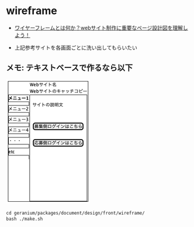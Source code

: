 
# wireframe

- [ワイヤーフレームとは何か？webサイト制作に重要なページ設計図を理解しよう！](https://nandemo-nobiru.com/web-5695)

- 上記参考サイトを各画面ごとに洗い出してもらいたい

## メモ: テキストベースで作るなら以下

![ワイヤーフレーム](./top.png)

```
cd geranium/packages/document/design/front/wireframe/
bash ./make.sh
```

